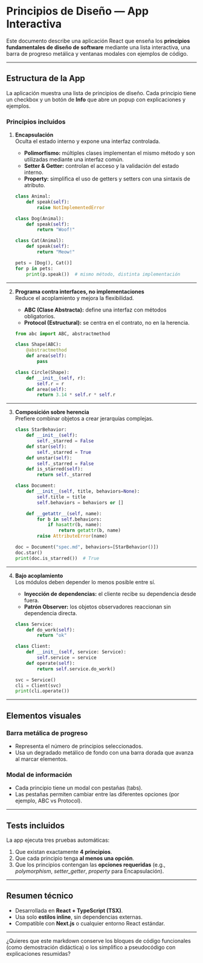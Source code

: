 # Principios de Diseño — App Interactiva

Este documento describe una aplicación React que enseña los **principios fundamentales de diseño de software** mediante una lista interactiva, una barra de progreso metálica y ventanas modales con ejemplos de código.

---

## Estructura de la App

La aplicación muestra una lista de principios de diseño. Cada principio tiene un checkbox y un botón de **Info** que abre un popup con explicaciones y ejemplos.

### Principios incluidos

1. **Encapsulación**  
   Oculta el estado interno y expone una interfaz controlada.
   - **Polimorfismo:** múltiples clases implementan el mismo método y son utilizadas mediante una interfaz común.
   - **Setter & Getter:** controlan el acceso y la validación del estado interno.
   - **Property:** simplifica el uso de getters y setters con una sintaxis de atributo.

   ```python
   class Animal:
       def speak(self):
           raise NotImplementedError

   class Dog(Animal):
       def speak(self):
           return "Woof!"

   class Cat(Animal):
       def speak(self):
           return "Meow!"

   pets = [Dog(), Cat()]
   for p in pets:
       print(p.speak())  # mismo método, distinta implementación
   ```

---

2. **Programa contra interfaces, no implementaciones**  
   Reduce el acoplamiento y mejora la flexibilidad.
   - **ABC (Clase Abstracta):** define una interfaz con métodos obligatorios.
   - **Protocol (Estructural):** se centra en el contrato, no en la herencia.

   ```python
   from abc import ABC, abstractmethod

   class Shape(ABC):
       @abstractmethod
       def area(self):
           pass

   class Circle(Shape):
       def __init__(self, r):
           self.r = r
       def area(self):
           return 3.14 * self.r * self.r
   ```

---

3. **Composición sobre herencia**  
   Prefiere combinar objetos a crear jerarquías complejas.

   ```python
   class StarBehavior:
       def __init__(self):
           self._starred = False
       def star(self):
           self._starred = True
       def unstar(self):
           self._starred = False
       def is_starred(self):
           return self._starred

   class Document:
       def __init__(self, title, behaviors=None):
           self.title = title
           self.behaviors = behaviors or []

       def __getattr__(self, name):
           for b in self.behaviors:
               if hasattr(b, name):
                   return getattr(b, name)
           raise AttributeError(name)

   doc = Document("spec.md", behaviors=[StarBehavior()])
   doc.star()
   print(doc.is_starred())  # True
   ```

---

4. **Bajo acoplamiento**  
   Los módulos deben depender lo menos posible entre sí.
   - **Inyección de dependencias:** el cliente recibe su dependencia desde fuera.
   - **Patrón Observer:** los objetos observadores reaccionan sin dependencia directa.

   ```python
   class Service:
       def do_work(self):
           return "ok"

   class Client:
       def __init__(self, service: Service):
           self.service = service
       def operate(self):
           return self.service.do_work()

   svc = Service()
   cli = Client(svc)
   print(cli.operate())
   ```

---

## Elementos visuales

### Barra metálica de progreso
- Representa el número de principios seleccionados.  
- Usa un degradado metálico de fondo con una barra dorada que avanza al marcar elementos.

### Modal de información
- Cada principio tiene un modal con pestañas (tabs).  
- Las pestañas permiten cambiar entre las diferentes opciones (por ejemplo, ABC vs Protocol).

---

## Tests incluidos

La app ejecuta tres pruebas automáticas:
1. Que existan exactamente **4 principios**.  
2. Que cada principio tenga **al menos una opción**.  
3. Que los principios contengan las **opciones requeridas** (e.g., *polymorphism*, *setter_getter*, *property* para Encapsulación).

---

## Resumen técnico

- Desarrollada en **React + TypeScript (TSX)**.  
- Usa solo **estilos inline**, sin dependencias externas.  
- Compatible con **Next.js** o cualquier entorno React estándar.

---

¿Quieres que este markdown conserve los bloques de código funcionales (como demostración didáctica) o los simplifico a pseudocódigo con explicaciones resumidas?
